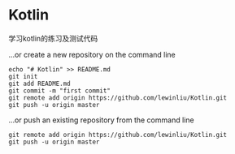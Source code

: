 # Kotlin
学习kotlin的练习及测试代码

…or create a new repository on the command line

	echo "# Kotlin" >> README.md
	git init
	git add README.md
	git commit -m "first commit"
	git remote add origin https://github.com/lewinliu/Kotlin.git
	git push -u origin master

…or push an existing repository from the command line

	git remote add origin https://github.com/lewinliu/Kotlin.git
	git push -u origin master
